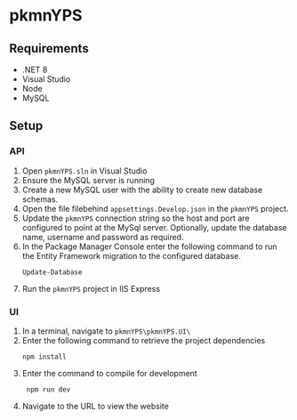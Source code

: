 # pkmnYPS

## Requirements
- .NET 8
- Visual Studio
- Node
- MySQL

## Setup

### API

1. Open `pkmnYPS.sln` in Visual Studio
2. Ensure the MySQL server is running
3. Create a new MySQL user with the ability to create new database schemas.
4. Open the file filebehind `appsettings.Develop.json` in the `pkmnYPS` project.
5. Update the `pkmnYPS` connection string so the host and port are configured to point at the MySql server. Optionally, update the database name, username and password as required.
6. In the Package Manager Console enter the following command to run the Entity Framework migration to the configured database.
   ```
   Update-Database
   ```
8. Run the `pkmnYPS` project in IIS Express

### UI

1. In a terminal, navigate to `pkmnYPS\pkmnYPS.UI\`
2. Enter the following command to retrieve the project dependencies
   ```
   npm install
   ```
3. Enter the command to compile for development
   ```
    npm run dev
   ```
4. Navigate to the URL to view the website

